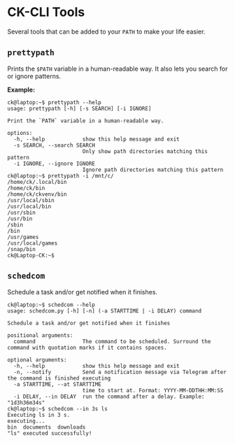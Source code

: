 # CK-CLI Tools

Several tools that can be added to your `PATH` to make your life easier.

## `prettypath`

Prints the `$PATH` variable in a human-readable way. It also lets you search for or ignore patterns.

**Example:**
```
ck@laptop:~$ prettypath --help
usage: prettypath [-h] [-s SEARCH] [-i IGNORE]

Print the `PATH` variable in a human-readable way.

options:
  -h, --help            show this help message and exit
  -s SEARCH, --search SEARCH
                        Only show path directories matching this pattern
  -i IGNORE, --ignore IGNORE
                        Ignore path directories matching this pattern
ck@laptop:~$ prettypath -i /mnt/c/
/home/ck/.local/bin
/home/ck/bin
/home/ck/ckvenv/bin
/usr/local/sbin
/usr/local/bin
/usr/sbin
/usr/bin
/sbin
/bin
/usr/games
/usr/local/games
/snap/bin
ck@Laptop-CK:~$
```

## `schedcom`

Schedule a task and/or get notified when it finishes.

```
ck@laptop:~$ schedcom --help
usage: schedcom.py [-h] [-n] (-a STARTTIME | -i DELAY) command

Schedule a task and/or get notified when it finishes

positional arguments:
  command               The command to be scheduled. Surround the command with quotation marks if it contains spaces.

optional arguments:
  -h, --help            show this help message and exit
  -n, --notify          Send a notification message via Telegram after the command is finished executing
  -a STARTTIME, --at STARTTIME
                        time to start at. Format: YYYY-MM-DDTHH:MM:SS
  -i DELAY, --in DELAY  run the command after a delay. Example: "1d3h36m34s"
ck@laptop:~$ schedcom --in 3s ls
Executing ls in 3 s.
executing...
bin  documents  downloads
"ls" executed successfully!
```
